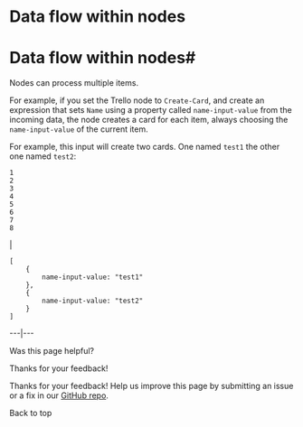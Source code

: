 # Data flow within nodes

[ ](https://github.com/n8n-io/n8n-docs/edit/main/docs/data/data-flow-nodes.md "Edit this page")

# Data flow within nodes#

Nodes can process multiple items.

For example, if you set the Trello node to `Create-Card`, and create an expression that sets `Name` using a property called `name-input-value` from the incoming data, the node creates a card for each item, always choosing the `name-input-value` of the current item.

For example, this input will create two cards. One named `test1` the other one named `test2`:
    
    
    1
    2
    3
    4
    5
    6
    7
    8

| 
    
    
    [
    	{
    		name-input-value: "test1"
    	},
    	{
    		name-input-value: "test2"
    	}
    ]
      
  
---|---  
  
Was this page helpful? 

Thanks for your feedback! 

Thanks for your feedback! Help us improve this page by submitting an issue or a fix in our [GitHub repo](https://github.com/n8n-io/n8n-docs). 

Back to top 
